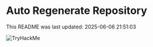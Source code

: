 # Auto Regenerate Repository

This README was last updated: 2025-06-06 21:51:03

 ![TryHackMe](https://tryhackme.com/badge/533634)